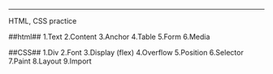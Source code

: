 -------------------
HTML, CSS practice

##html##
1.Text
2.Content
3.Anchor
4.Table
5.Form
6.Media

##CSS##
1.Div
2.Font
3.Display (flex)
4.Overflow
5.Position
6.Selector
7.Paint
8.Layout
9.Import
